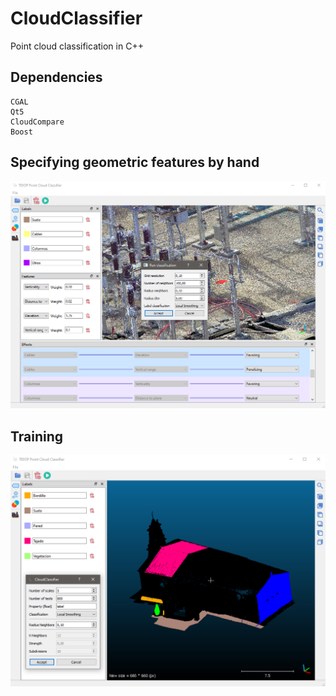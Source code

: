 # CloudClassifier
Point cloud classification in C++

## Dependencies
```
CGAL
Qt5
CloudCompare
Boost
```
## Specifying geometric features by hand
![alt text](https://github.com/TIDOP-USAL/CloudClassifier/blob/main/img/demo.PNG)

## Training
![alt text](https://github.com/TIDOP-USAL/CloudClassifier/blob/main/img/demoTraining.PNG)
